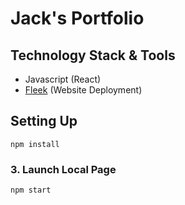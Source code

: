 # Jack's Portfolio

## Technology Stack & Tools

- Javascript (React)
- [Fleek](https://fleek.co/) (Website Deployment)

## Setting Up
```
npm install 
```

### 3. Launch Local Page
`npm start`
